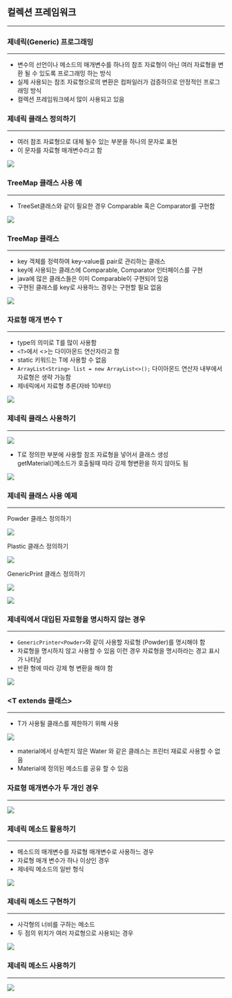## 컬렉션 프레임워크

---

### 제네릭(Generic) 프로그래밍

---

- 변수의 선언이나 메소드의 매개변수를 하나의 참조 자료형이 아닌 여러 자료형을 변환 될 수 있도록 프로그래밍 하는 방식
- 실제 사용되는 참조 자료형으로의 변환은 컴파일러가 검증하므로 안정적인 프로그래밍 방식
- 컬렉션 프레임워크에서 많이 사용되고 있음

### 제네릭 클래스 정의하기

---

- 여러 참조 자료형으로 대체 될수 있는 부분을 하나의 문자로 표현
- 이 문자를 자료형 매개변수라고 함

![](<./%EC%82%AC%EC%A7%84_%EC%9E%90%EB%A3%8C/%EC%8A%A4%ED%81%AC%EB%A6%B0%EC%83%B7(112).png>)

### TreeMap 클래스 사용 예

---

- TreeSet클래스와 같이 필요한 경우 Comparable 혹은 Comparator를 구현함

![](<./%EC%82%AC%EC%A7%84_%EC%9E%90%EB%A3%8C/%EC%8A%A4%ED%81%AC%EB%A6%B0%EC%83%B7(113).png>)

### TreeMap 클래스

---

- key 객체를 정력하여 key-value를 pair로 관리하는 클래스
- key에 사용되는 클래스에 Comparable, Comparator 인터페이스를 구현
- java에 많은 클래스들은 이미 Comparable이 구현되어 있음
- 구현된 클래스를 key로 사용하느 경우는 구현할 필요 없음

![](<./%EC%82%AC%EC%A7%84_%EC%9E%90%EB%A3%8C/%EC%8A%A4%ED%81%AC%EB%A6%B0%EC%83%B7(114).png>)

### 자료형 매개 변수 T

---

- type의 의미로 T를 많이 사용함
- `<T>`에서 <>는 다이아몬드 연산자라고 함
- static 키워드는 T에 사용할 수 없음
- `ArrayList<String> list = new ArrayList<>();`
  다이아몬드 연산자 내부에서 자료형은 생략 가능함
- 제네릭에서 자료형 추론(자바 10부터)

![](<./%EC%82%AC%EC%A7%84_%EC%9E%90%EB%A3%8C/%EC%8A%A4%ED%81%AC%EB%A6%B0%EC%83%B7(115).png>)

### 제네릭 클래스 사용하기

---

![](<./%EC%82%AC%EC%A7%84_%EC%9E%90%EB%A3%8C/%EC%8A%A4%ED%81%AC%EB%A6%B0%EC%83%B7(116).png>)

- T로 정의한 부분에 사용할 참조 자료형을 넣어서 클래스 생성  
   getMaterial()메소드가 호출될때 따라 강제 형변환을 하지 않아도 됨

![](<./%EC%82%AC%EC%A7%84_%EC%9E%90%EB%A3%8C/%EC%8A%A4%ED%81%AC%EB%A6%B0%EC%83%B7(117).png>)

### 제네릭 클래스 사용 예제

---

Powder 클래스 정의하기

![](<./%EC%82%AC%EC%A7%84_%EC%9E%90%EB%A3%8C/%EC%8A%A4%ED%81%AC%EB%A6%B0%EC%83%B7(118).png>)

Plastic 클래스 정의하기

![](<./%EC%82%AC%EC%A7%84_%EC%9E%90%EB%A3%8C/%EC%8A%A4%ED%81%AC%EB%A6%B0%EC%83%B7(119).png>)

GenericPrint<T> 클래스 정의하기

![](<./%EC%82%AC%EC%A7%84_%EC%9E%90%EB%A3%8C/%EC%8A%A4%ED%81%AC%EB%A6%B0%EC%83%B7(120).png>)

![](<./%EC%82%AC%EC%A7%84_%EC%9E%90%EB%A3%8C/%EC%8A%A4%ED%81%AC%EB%A6%B0%EC%83%B7(121).png>)

### 제네릭에서 대입된 자료형을 명시하지 않는 경우

---

- `GenericPrinter<Powder>`와 같이 사용할 자료형 (Powder)를 명시해야 함
- 자료형을 명시하지 않고 사용할 수 있음 이런 경우 자료형을 명시하라는 경고 표시가 나타남
- 반환 형에 따라 강제 형 변환을 해야 함

![](<./%EC%82%AC%EC%A7%84_%EC%9E%90%EB%A3%8C/%EC%8A%A4%ED%81%AC%EB%A6%B0%EC%83%B7(122).png>)

### <T extends 클래스>

---

- T가 사용될 클래스를 제한하기 위해 사용

![](<./%EC%82%AC%EC%A7%84_%EC%9E%90%EB%A3%8C/%EC%8A%A4%ED%81%AC%EB%A6%B0%EC%83%B7(123).png>)

- material에서 상속받지 않은 Water 와 같은 클래스는 프린터 재료로 사용할 수 없음
- Material에 정의된 메소드를 공유 할 수 있음

### 자료형 매개변수가 두 개인 경우

---

![](<./%EC%82%AC%EC%A7%84_%EC%9E%90%EB%A3%8C/%EC%8A%A4%ED%81%AC%EB%A6%B0%EC%83%B7(124).png>)

### 제네릭 메소드 활용하기

---

- 메소드의 매개변수를 자료형 매개변수로 사용하느 경우
- 자료형 매개 변수가 하나 이상인 경우
- 제네릭 메소드의 일반 형식

![](<./%EC%82%AC%EC%A7%84_%EC%9E%90%EB%A3%8C/%EC%8A%A4%ED%81%AC%EB%A6%B0%EC%83%B7(125).png>)

### 제네릭 메소드 구현하기

---

- 사각형의 너비를 구하는 메소드
- 두 점의 위치가 여러 자료형으로 사용되는 경우

![](<./%EC%82%AC%EC%A7%84_%EC%9E%90%EB%A3%8C/%EC%8A%A4%ED%81%AC%EB%A6%B0%EC%83%B7(126).png>)

### 제네릭 메소드 사용하기

---

![](<./%EC%82%AC%EC%A7%84_%EC%9E%90%EB%A3%8C/%EC%8A%A4%ED%81%AC%EB%A6%B0%EC%83%B7(127).png>)
